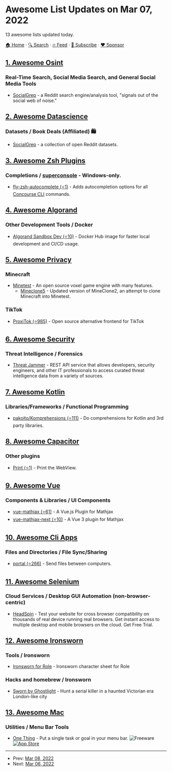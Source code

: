 # Awesome List Updates on Mar 07, 2022

13 awesome lists updated today.

[🏠 Home](/README.md) · [🔍 Search](https://www.trackawesomelist.com/search/) · [🔥 Feed](https://www.trackawesomelist.com/rss.xml) · [📮 Subscribe](https://trackawesomelist.us17.list-manage.com/subscribe?u=d2f0117aa829c83a63ec63c2f&id=36a103854c) · [❤️  Sponsor](https://github.com/sponsors/theowenyoung)



## [1. Awesome Osint](/content/jivoi/awesome-osint/README.md)

### Real-Time Search, Social Media Search, and General Social Media Tools

*   [SocialGrep](https://socialgrep.com) - a Reddit search engine/analysis tool, "signals out of the social web of noise."

## [2. Awesome Datascience](/content/academic/awesome-datascience/README.md)

### Datasets / Book Deals (Affiliated) 🛍

*   [SocialGrep](https://socialgrep.com/datasets) - a collection of open Reddit datasets.

## [3. Awesome Zsh Plugins](/content/unixorn/awesome-zsh-plugins/README.md)

### Completions / [superconsole](https://github.com/alexchmykhalo/superconsole)   \- Windows-only.

*   [fly-zsh-autocomplete (⭐1)](https://github.com/Sbodiu-pivotal/fly-zsh-autocomplete-plugin) - Adds autocompletion options for all [Concourse CLI](https://concourse-ci.org/fly.html) commands.

## [4. Awesome Algorand](/content/aorumbayev/awesome-algorand/README.md)

### Other Development Tools / Docker

*   [Algorand Sandbox Dev (⭐10)](https://github.com/MakerXStudio/algorand-sandbox-dev) - Docker Hub image for faster local development and CI/CD usage.

## [5. Awesome Privacy](/content/pluja/awesome-privacy/README.md)

### Minecraft

*   [Minetest](https://www.minetest.net/) - An open source voxel game engine with many features.
    *   [Mineclone5](https://content.minetest.net/packages/kay27/mineclone5/?protocol_version=40) - Updated version of MineClone2, an attempt to clone Minecraft into Minetest.

### TikTok

*   [ProxiTok (⭐985)](https://github.com/pablouser1/ProxiTok) - Open source alternative frontend for TikTok

## [6. Awesome Security](/content/sbilly/awesome-security/README.md)

### Threat Intelligence / Forensics

*   [Threat Jammer](https://threatjammer.com) - REST API service that allows developers, security engineers, and other IT professionals to access curated threat intelligence data from a variety of sources.

## [7. Awesome Kotlin](/content/KotlinBy/awesome-kotlin/README.md)

### Libraries/Frameworks / Functional Programming

*   [pakoito/Komprehensions (⭐111)](https://github.com/pakoito/Komprehensions) - Do comprehensions for Kotlin and 3rd party libraries.

## [8. Awesome Capacitor](/content/riderx/awesome-capacitor/README.md)

### Other plugins

*   [Print (⭐1)](https://github.com/leoruhland/capacitor-print) - Print the WebView.

## [9. Awesome Vue](/content/vuejs/awesome-vue/README.md)

### Components & Libraries / UI Components

*   [vue-mathjax (⭐61)](https://github.com/justforuse/vue-mathjax) - A Vue.js Plugin for Mathjax
*   [vue-mathjax-next (⭐10)](https://github.com/justforuse/vue-mathjax-next) - A Vue 3 plugin for Mathjax

## [10. Awesome Cli Apps](/content/agarrharr/awesome-cli-apps/README.md)

### Files and Directories / File Sync/Sharing

*   [portal (⭐266)](https://github.com/ZinoKader/portal) - Send files between computers.

## [11. Awesome Selenium](/content/christian-bromann/awesome-selenium/README.md)

### Cloud Services / Desktop GUI Automation (non-browser-centric)

*   [HeadSpin](https://www.headspin.io/) - Test your website for cross browser compatibility on thousands of real device running real browsers. Get instant access to multiple desktop and mobile browsers on the cloud. Get Free Trial.

## [12. Awesome Ironsworn](/content/Billiam/awesome-ironsworn/README.md)

### Tools / Ironsworn

*   [Ironsworn for Role](https://app.playrole.com/sheet-templates/bbc0c65a-ironsworn-starforged/save) - Ironsworn character sheet for Role

### Hacks and homebrew / Ironsworn

*   [Sworn by Ghostlight](https://yuigaron.itch.io/sworn-by-ghostlight) - Hunt a serial killer in a haunted Victorian era London-like city

## [13. Awesome Mac](/content/jaywcjlove/awesome-mac/README.md)

### Utilities / Menu Bar Tools

*   [One Thing](https://sindresorhus.com/one-thing) - Put a single task or goal in your menu bar. ![Freeware](https://jaywcjlove.github.io/sb/ico/min-free.svg "Freeware") [![App Store](https://jaywcjlove.github.io/sb/ico/min-app-store.svg "App Store Software")](https://apps.apple.com/app/id1604176982)

---

- Prev: [Mar 08, 2022](/content/2022/03/08/README.md)
- Next: [Mar 06, 2022](/content/2022/03/06/README.md)
